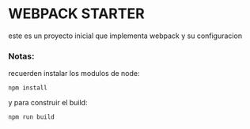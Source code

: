 # WEBPACK STARTER


este es un proyecto inicial que implementa webpack y su configuracion


### Notas:


recuerden instalar los modulos de node:

```
npm install

```

y para construir el build:

```
npm run build

```


